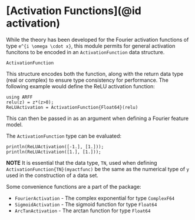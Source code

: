 # [Activation Functions](@id activation)
While the theory has been developed for the Fourier activation functions of type
``e^{i \omega \cdot x}``, this module permits for general activation funcitons
to be encoded in an `ActivationFunction` data structure.  
```@docs
ActivationFunction
```
This structure encodes both the function, along with the return data type (real
or complex) to ensure type consistency for performance.  The following example
would define the ReLU activation function:
```@example 1
using ARFF
relu(z) = z*(z>0);
ReLUActivation = ActivationFunction{Float64}(relu)
```
This can then be passed in as an argument when defining a Fourier feature model.


The `ActivationFunction` type can be evaluated:
```@example 1
println(ReLUActivation([-1.], [1.]));
println(ReLUActivation([1.], [1.]));
```

**NOTE** It is essential that the data type, `TN`, used when defining
`ActivationFunction{TN}(myactfunc)` be the same as the numerical type of `y`
used in the construction of a data set.

Some convenience functions are a part of the package:
* `FourierActivation` - The complex exponential for type `ComplexF64`
* `SigmoidActivation` - The sigmoid function for type `Float64`
* `ArcTanActivation` - The arctan function for type `Float64`

